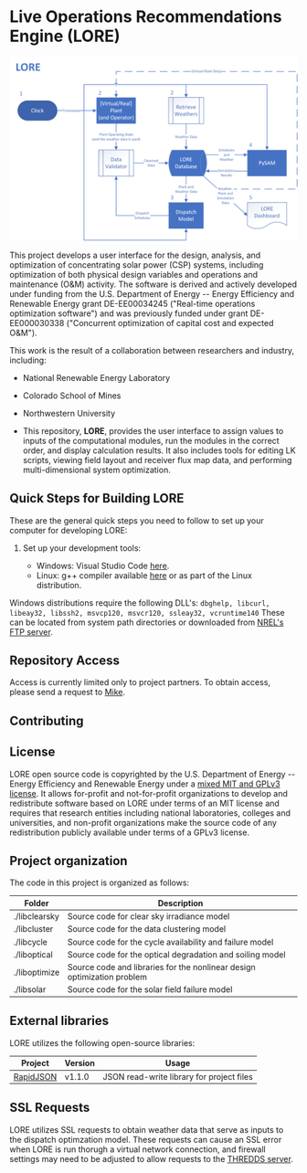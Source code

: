 # Live Operations Recommendations Engine (LORE)

![Data Flow Diagram](data-flow-diagram.png)

This project develops a user interface for the design, analysis, and optimization of concentrating solar power 
(CSP) systems, including optimization of both physical design variables and operations and maintenance 
(O&M) activity. The software is derived and actively developed under funding from the U.S. Department of 
Energy -- Energy Efficiency and Renewable Energy grant DE-EE00034245 ("Real-time operations optimization software") and was previously funded under grant DE-EE000030338 ("Concurrent optimization of capital 
cost and expected O&M").

This work is the result of a collaboration between researchers and industry, including: 
* National Renewable Energy Laboratory 
* Colorado School of Mines
* Northwestern University

* This repository, **LORE**, provides the user interface to assign values to inputs of the computational modules, run the modules in the correct order, and display calculation results. It also includes tools for editing LK scripts, viewing field layout and receiver flux map data, and performing multi-dimensional system optimization.


## Quick Steps for Building LORE

These are the general quick steps you need to follow to set up your computer for developing LORE:

1. Set up your development tools:

    * Windows: Visual Studio Code [here](https://www.visualstudio.com/).
    * Linux: g++ compiler available [here](http://www.cprogramming.com/g++.html) or as part of the Linux distribution.


Windows distributions require the following DLL's:
``` dbghelp, libcurl, libeay32, libssh2, msvcp120, msvcr120, ssleay32, vcruntime140 ```
These can be located from system path directories or downloaded from [NREL's FTP server](https://pfs.nrel.gov/main.html?download&weblink=2803bc659530b139621bbacc1b80910f&realfilename=nrelapp-win-dynlibs.zip).

## Repository Access

Access is currently limited only to project partners. To obtain access, please send a request to [Mike](mailto://mike.wagner@nrel.gov).

## Contributing

## License

LORE open source code is copyrighted by the U.S. Department of Energy -- Energy Efficiency and Renewable Energy under a [mixed MIT and GPLv3 license](https://github.com/NREL/lore/blob/develop/LICENSE.md). It allows for-profit and not-for-profit organizations to develop and redistribute software based on LORE under terms of an MIT license and requires that research entities including national laboratories, colleges and universities, and non-profit organizations make the source code of any redistribution publicly available under terms of a GPLv3 license.

## Project organization

The code in this project is organized as follows:

| Folder				| Description |
|-------------------|------------------------------------|
| ./libclearsky | Source code for clear sky irradiance model |
| ./libcluster | Source code for the data clustering model |
| ./libcycle | Source code for the cycle availability and failure model |
| ./liboptical | Source code for the optical degradation and soiling model |
| ./liboptimize | Source code and libraries for the nonlinear design optimization problem |
| ./libsolar | Source code for the solar field failure model |


## External libraries

LORE utilizes the following open-source libraries:

| Project | Version | Usage |
|---------|---------|-------|
| [RapidJSON](https://github.com/Tencent/rapidjson)  	| v1.1.0 	| JSON read-write library for project files |

## SSL Requests

LORE utilizes SSL requests to obtain weather data that serve as inputs to the dispatch optimzation model.  These requests can cause an SSL error when LORE is run thorugh a virtual network connection, and firewall settings may need to be adjusted to allow requests to the [THREDDS server](https://ds.nccs.nasa.gov/).

